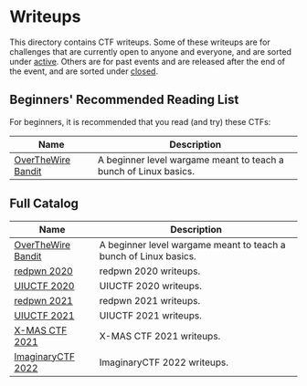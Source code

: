# Writeups

This directory contains CTF writeups. Some of these writeups are for challenges that are currently open to anyone and everyone, and are sorted under [active](./active/). Others are for past events and are released after the end of the event, and are sorted under [closed](./closed/).

## Beginners' Recommended Reading List

For beginners, it is recommended that you read (and try) these CTFs:

| Name                                         | Description                                                      |
| -------------------------------------------- | ---------------------------------------------------------------- |
| [OverTheWire Bandit](./active/otw-bandit.md) | A beginner level wargame meant to teach a bunch of Linux basics. |

## Full Catalog

| Name                                               | Description                                                      |
| -------------------------------------------------- | ---------------------------------------------------------------- |
| [OverTheWire Bandit](./active/otw-bandit.md)       | A beginner level wargame meant to teach a bunch of Linux basics. |
| [redpwn 2020](./closed/2020-redpwn.md)             | redpwn 2020 writeups.                                            |
| [UIUCTF 2020](./closed/2020-uiuctf.md)             | UIUCTF 2020 writeups.                                            |
| [redpwn 2021](./closed/2021-redpwn.md)             | redpwn 2021 writeups.                                            |
| [UIUCTF 2021](./closed/2021-uiuctf.md)             | UIUCTF 2021 writeups.                                            |
| [X-MAS CTF 2021](./closed/2021-xmas.md)            | X-MAS CTF 2021 writeups.                                         |
| [ImaginaryCTF 2022](./closed/2022-imaginaryctf.md) | ImaginaryCTF 2022 writeups.                                      |
